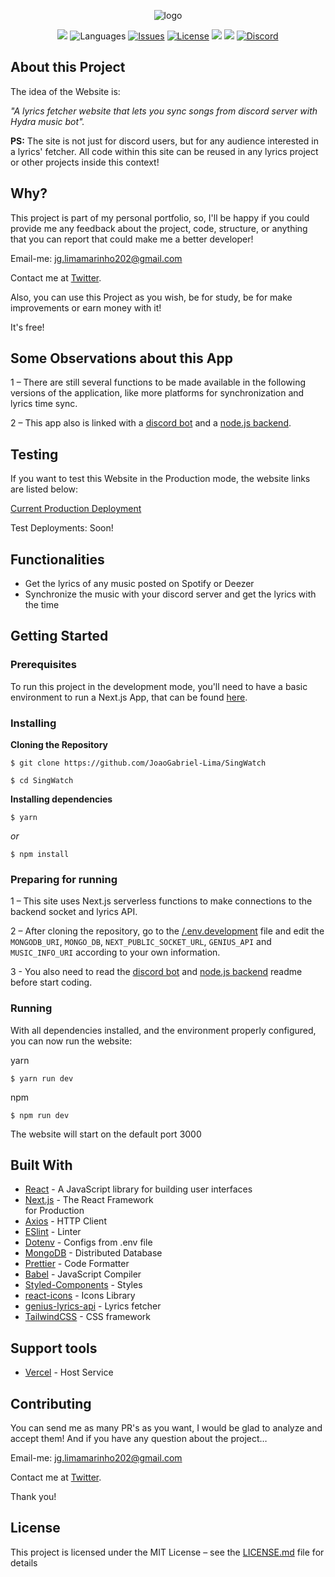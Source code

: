 <p align="center">
<img src="https://github.com/JoaoGabriel-Lima/notemock_website/blob/main/logo.png" alt="logo">
</p>
</p>

<p align="center">
<img src="https://img.shields.io/badge/-beta-gold">
<img alt="Languages" src="https://img.shields.io/badge/languages available -1-ffdb56">
<a href="https://github.com/JoaoGabriel-Lima/SingWatch/issues" target="_blank"><img alt="Issues" src="https://img.shields.io/github/issues/JoaoGabriel-Lima/SingWatch?color=ff5c5c"></a>
<a href="https://github.com/JoaoGabriel-Lima/SingWatch/blob/main/LICENSE.md" target="_blank"><img alt="License" src="https://img.shields.io/github/license/JoaoGabriel-Lima/SingWatch?color=37bf5d"></a>
<img src="https://img.shields.io/github/checks-status/JoaoGabriel-Lima/SingWatch/main">
<img src="https://img.shields.io/github/languages/top/JoaoGabriel-Lima/SingWatch">
<a href="https://discord.gg/A8QpetRAmS" target="_blank"><img alt="Discord" src="https://img.shields.io/discord/723176618159243284?color=ff6485"></a>
</p>

## About this Project

The idea of the Website is:

_"A lyrics fetcher website that lets you sync songs from discord server with Hydra music bot"._

**PS:** The site is not just for discord users, but for any audience interested in a lyrics' fetcher. All code within this site can be reused in any lyrics project or other projects inside this context!

## Why?

This project is part of my personal portfolio, so, I'll be happy if you could provide me any feedback about the project, code, structure, or anything that you can report that could make me a better developer!

Email-me: jg.limamarinho202@gmail.com

Contact me at [Twitter](https://twitter.com/juaozin__).

Also, you can use this Project as you wish, be for study, be for make improvements or earn money with it!

It's free!

## Some Observations about this App

1 – There are still several functions to be made available in the following versions of the application, like more platforms for synchronization and lyrics time sync.

2 – This app also is linked with a [discord bot](https://github.com/JoaoGabriel-Lima/singwatchbot) and a [node.js backend](https://github.com/JoaoGabriel-Lima/SingWatch-Backend).

## Testing

If you want to test this Website in the Production mode, the website links are listed below:

[Current Production Deployment](https://sing-watch.vercel.app/)

Test Deployments: Soon!

## Functionalities

- Get the lyrics of any music posted on Spotify or Deezer
- Synchronize the music with your discord server and get the lyrics with the time

## Getting Started

### Prerequisites

To run this project in the development mode, you'll need to have a basic environment to run a Next.js App, that can be found [here](https://nextjs.org/learn/basics/create-nextjs-app?utm_source=next-site&utm_medium=homepage-cta&utm_campaign=next-website).

### Installing

**Cloning the Repository**

```
$ git clone https://github.com/JoaoGabriel-Lima/SingWatch

$ cd SingWatch
```

**Installing dependencies**

```
$ yarn
```

_or_

```
$ npm install
```

### Preparing for running

1 – This site uses Next.js serverless functions to make connections to the backend socket and lyrics API.

2 – After cloning the repository, go to the [/.env.development](https://github.com/JoaoGabriel-Lima/SingWatch/blob/main/.env.development) file and edit the `MONGODB_URI`, `MONGO_DB`, `NEXT_PUBLIC_SOCKET_URL`, `GENIUS_API` and `MUSIC_INFO_URI` according to your own information.

3 - You also need to read the [discord bot](https://github.com/JoaoGabriel-Lima/singwatchbot) and [node.js backend](https://github.com/JoaoGabriel-Lima/SingWatch-Backend) readme before start coding.

### Running

With all dependencies installed, and the environment properly configured, you can now run the website:

yarn

```
$ yarn run dev
```

npm

```
$ npm run dev
```

The website will start on the default port 3000

## Built With

- [React](https://reactjs.org/) - A JavaScript library for building user interfaces
- [Next.js](https://nextjs.org/) - The React Framework  
  for Production
- [Axios](https://github.com/axios/axios) - HTTP Client
- [ESlint](https://eslint.org/) - Linter
- [Dotenv](https://github.com/motdotla/dotenv) - Configs from .env file
- [MongoDB](https://www.mongodb.com/) - Distributed Database
- [Prettier](https://prettier.io/) - Code Formatter
- [Babel](https://babeljs.io/) - JavaScript Compiler
- [Styled-Components](https://www.styled-components.com/) - Styles
- [react-icons](https://react-icons.github.io/react-icons/) - Icons Library
- [genius-lyrics-api](https://www.npmjs.com/package/genius-lyrics-api) - Lyrics fetcher
- [TailwindCSS](https://tailwindcss.com/) - CSS framework

## Support tools

- [Vercel](https://vercel.com/) - Host Service

## Contributing

You can send me as many PR's as you want, I would be glad to analyze and accept them! And if you have any question about the project…

Email-me: jg.limamarinho202@gmail.com

Contact me at [Twitter](https://twitter.com/juaozin__).

Thank you!

## License

This project is licensed under the MIT License – see the [LICENSE.md](https://github.com/JoaoGabriel-Lima/notemock_website/blob/main/LICENSE) file for details
